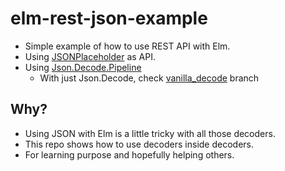 # elm-rest-json-example

* Simple example of how to use REST API with Elm. 
* Using [JSONPlaceholder](https://jsonplaceholder.typicode.com/) as API.
* Using [Json.Decode.Pipeline](https://package.elm-lang.org/packages/NoRedInk/elm-json-decode-pipeline/latest/Json.Decode.Pipeline)
  * With just Json.Decode, check [vanilla_decode](https://github.com/skipadu/elm-rest-json-example/blob/vanilla_decode/src/RestJson.elm) branch


## Why?

* Using JSON with Elm is a little tricky with all those decoders.
* This repo shows how to use decoders inside decoders.
* For learning purpose and hopefully helping others.
